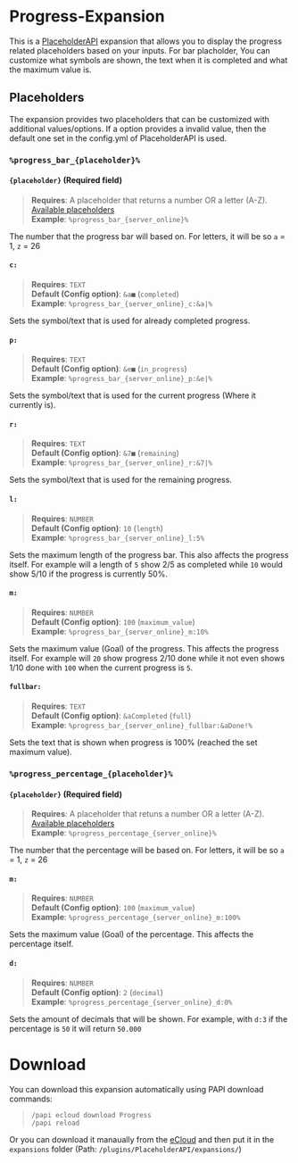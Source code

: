 [Available placeholders]: https://helpch.at/placeholders

# Progress-Expansion
This is a [PlaceholderAPI](http://placeholderapi.com/) expansion that allows you to display the progress related placeholders based on your inputs.
For bar placholder, You can customize what symbols are shown, the text when it is completed and what the maximum value is.

## Placeholders
The expansion provides two placeholders that can be customized with additional values/options.
If a option provides a invalid value, then the default one set in the config.yml of PlaceholderAPI is used.

### `%progress_bar_{placeholder}%`

#### `{placeholder}` (**Required field**)
> **Requires**: A placeholder that returns a number OR a letter (A-Z). [Available placeholders] <br />
> **Example**: `%progress_bar_{server_online}%`

The number that the progress bar will based on. For letters, it will be so `a` = 1, `z` = 26

#### `c:`
> **Requires**: `TEXT` <br />
> **Default (Config option)**: `&a■` (`completed`) <br />
> **Example**: `%progress_bar_{server_online}_c:&a|%` <br />

Sets the symbol/text that is used for already completed progress.

#### `p:`
> **Requires**: `TEXT` <br />
> **Default (Config option)**: `&e■` (`in_progress`) <br />
> **Example**: `%progress_bar_{server_online}_p:&e|%` <br />

Sets the symbol/text that is used for the current progress (Where it currently is).

#### `r:`
> **Requires**: `TEXT` <br />
> **Default (Config option)**: `&7■` (`remaining`) <br />
> **Example**: `%progress_bar_{server_online}_r:&7|%` <br />

Sets the symbol/text that is used for the remaining progress.

#### `l:`
> **Requires**: `NUMBER` <br />
> **Default (Config option)**: `10` (`length`) <br />
> **Example**: `%progress_bar_{server_online}_l:5%` <br />

Sets the maximum length of the progress bar. This also affects the progress itself.
For example will a length of `5` show 2/5 as completed while `10` would show 5/10 if the progress is currently 50%.

#### `m:`
> **Requires**: `NUMBER` <br />
> **Default (Config option)**: `100` (`maximum_value`) <br />
> **Example**: `%progress_bar_{server_online}_m:10%` <br />

Sets the maximum value (Goal) of the progress. This affects the progress itself.
For example will `20` show progress 2/10 done while it not even shows 1/10 done with `100` when the current progress is `5`.

#### `fullbar:`
> **Requires**: `TEXT` <br />
> **Default (Config option)**: `&aCompleted` (`full`) <br />
> **Example**: `%progress_bar_{server_online}_fullbar:&aDone!%` <br />

Sets the text that is shown when progress is 100% (reached the set maximum value).


### `%progress_percentage_{placeholder}%`

#### `{placeholder}` (**Required field**)
> **Requires**: A placeholder that retuns a number OR a letter (A-Z). [Available placeholders] <br />
> **Example**: `%progress_percentage_{server_online}%`

The number that the percentage will be based on. For letters, it will be so `a` = 1, `z` = 26

#### `m:`
> **Requires**: `NUMBER` <br />
> **Default (Config option)**: `100` (`maximum_value`) <br />
> **Example**: `%progress_percentage_{server_online}_m:100%` <br />

Sets the maximum value (Goal) of the percentage. This affects the percentage itself.

#### `d:`
> **Requires**: `NUMBER` <br />
> **Default (Config option)**: `2` (`decimal`) <br />
> **Example**: `%progress_percentage_{server_online}_d:0%` <br />

Sets the amount of decimals that will be shown.
For example, with `d:3` if the percentage is `50` it will return `50.000`

# Download
You can download this expansion automatically using PAPI download commands:

> ```
> /papi ecloud download Progress
> /papi reload
> ```

Or you can download it manaually from the [eCloud](https://api.extendedclip.com/expansions/progress/) and then put it in the `expansions` folder (Path: `/plugins/PlaceholderAPI/expansions/`)
